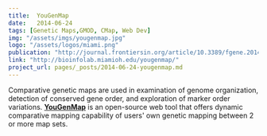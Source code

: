 ```yaml
---
title:  YouGenMap
date:   2014-06-24
tags: [Genetic Maps,GMOD, CMap, Web Dev]
img: "/assets/imgs/yougenmap.jpg"
logo: "/assets/logos/miami.png"
publication: "http://journal.frontiersin.org/article/10.3389/fgene.2014.00183/full"
link: "http://bioinfolab.miamioh.edu/yougenmap/"
project_url: pages/_posts/2014-06-24-yougenmap.md
---
```


Comparative genetic maps are used in examination of genome organization, detection of conserved gene order, and exploration of marker order variations. **[YouGenMap](http://bioinfolab.miamioh.edu/yougenmap/)** is an open-source web tool that offers dynamic comparative mapping capability of users' own genetic mapping between 2 or more map sets.
